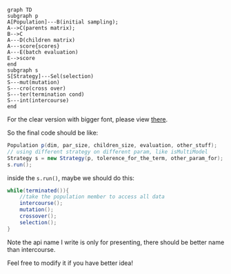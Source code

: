 ```mermaid
graph TD
subgraph p
A[Population]---B(initial sampling);
A-->C(parents matrix);
B-->C
A---D(children matrix)
A---score{scores}
A---E(batch evaluation)
E-->score
end
subgraph s
S[Strategy]---Sel(selection)
S---mut(mutation)
S---cro(cross over)
S---ter(termination cond)
S---int(intercourse)
end
```

For the clear version with bigger font, please view [there](https://mermaidjs.github.io/mermaid-live-editor/#/view/eyJjb2RlIjoiZ3JhcGggVERcbnN1YmdyYXBoIHBcbkFbUG9wdWxhdGlvbl0tLS1CKGluaXRpYWwgc2FtcGxpbmcpO1xuQS0tPkMocGFyZW50cyBtYXRyaXgpO1xuQi0tPkNcbkEtLS1EKGNoaWxkcmVuIG1hdHJpeClcbkEtLS1zY29yZXtzY29yZXN9XG5BLS0tRShiYXRjaCBldmFsdWF0aW9uKVxuRS0tPnNjb3JlXG5lbmRcbnN1YmdyYXBoIHNcblNbU3RyYXRlZ3ldLS0tU2VsKHNlbGVjdGlvbilcblMtLS1tdXQobXV0YXRpb24pXG5TLS0tY3JvKGNyb3NzIG92ZXIpXG5TLS0tdGVyKHRlcm1pbmF0aW9uIGNvbmQpXG5TLS0taW50KGludGVyY291cnNlKVxuZW5kIiwibWVybWFpZCI6eyJ0aGVtZSI6ImZvcmVzdCJ9fQ).

So the final code should be like:

```java
Population p(dim, par_size, children_size, evaluation, other_stuff);
// using different strategy on different param, like isMultiModel
Strategy s = new Strategy(p, tolerence_for_the_term, other_param_for);
s.run();

```

inside the `s.run()`, maybe we should do this:

```java
while(terminated()){
    //take the population member to access all data
    intercourse();
    mutation();
    crossover();
    selection();
}
```



Note the api name I write is only for presenting, there should be better name than intercourse.

Feel free to modify it if you have better idea!